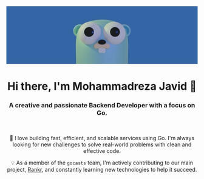 <div align="center">
  <img src="./go-logo.jpg">

  <h1>Hi there, I'm Mohammadreza Javid 👋</h1>
  <h3>A creative and passionate Backend Developer with a focus on Go.</h3>

  <br>

  <p>🚀 I love building fast, efficient, and scalable services using Go. I'm always looking for new challenges to solve real-world problems with clean and effective code.</p>

  <p>💡 As a member of the <code>gocasts</code> team, I'm actively contributing to our main project, <a href="https://github.com/gocasters/rankr" target="_blank">Rankr</a>, and constantly learning new technologies to help it succeed.</p>
</div>